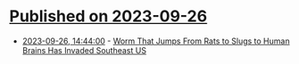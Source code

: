# [Published on 2023-09-26](index.md)

* [2023-09-26, 14:44:00](https://soylentnews.org/article.pl?sid=23/09/26/0525218&from=rss) - [Worm That Jumps From Rats to Slugs to Human Brains Has Invaded Southeast US](https://soylentnews.org/article.pl?sid=23/09/26/0525218&from=rss)
